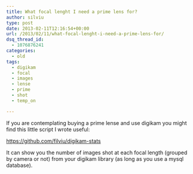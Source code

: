 ```yaml
---
title: What focal lenght I need a prime lens for?
author: silviu
type: post
date: 2013-02-11T12:16:54+00:00
url: /2013/02/11/what-focal-lenght-i-need-a-prime-lens-for/
dsq_thread_id:
  - 1076876241
categories:
  - old
tags:
  - digikam
  - focal
  - images
  - lense
  - prime
  - shot
  - temp_on

---
```

If you are contemplating buying a prime lense and use digikam you might find this little script I wrote useful:

<https://github.com/filviu/digikam-stats>

It can show you the number of images shot at each focal length (grouped by camera or not) from your digikam library (as long as you use a mysql database).

 